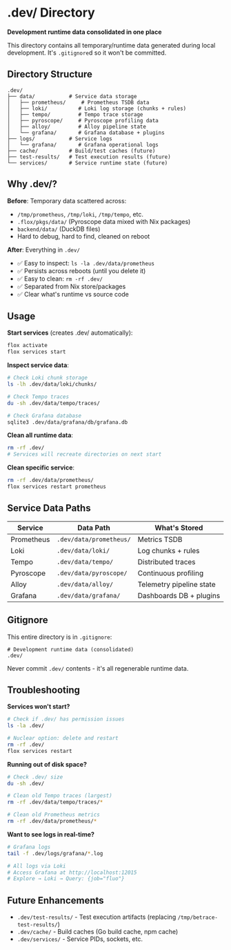 # .dev/ Directory

**Development runtime data consolidated in one place**

This directory contains all temporary/runtime data generated during local development. It's `.gitignore`d so it won't be committed.

## Directory Structure

```
.dev/
├── data/           # Service data storage
│   ├── prometheus/     # Prometheus TSDB data
│   ├── loki/          # Loki log storage (chunks + rules)
│   ├── tempo/         # Tempo trace storage
│   ├── pyroscope/     # Pyroscope profiling data
│   ├── alloy/         # Alloy pipeline state
│   └── grafana/       # Grafana database + plugins
├── logs/           # Service logs
│   └── grafana/       # Grafana operational logs
├── cache/          # Build/test caches (future)
├── test-results/   # Test execution results (future)
└── services/       # Service runtime state (future)
```

## Why .dev/?

**Before**: Temporary data scattered across:
- `/tmp/prometheus`, `/tmp/loki`, `/tmp/tempo`, etc.
- `.flox/pkgs/data/` (Pyroscope data mixed with Nix packages)
- `backend/data/` (DuckDB files)
- Hard to debug, hard to find, cleaned on reboot

**After**: Everything in `.dev/`
- ✅ Easy to inspect: `ls -la .dev/data/prometheus`
- ✅ Persists across reboots (until you delete it)
- ✅ Easy to clean: `rm -rf .dev/`
- ✅ Separated from Nix store/packages
- ✅ Clear what's runtime vs source code

## Usage

**Start services** (creates .dev/ automatically):
```bash
flox activate
flox services start
```

**Inspect service data**:
```bash
# Check Loki chunk storage
ls -lh .dev/data/loki/chunks/

# Check Tempo traces
du -sh .dev/data/tempo/traces/

# Check Grafana database
sqlite3 .dev/data/grafana/db/grafana.db
```

**Clean all runtime data**:
```bash
rm -rf .dev/
# Services will recreate directories on next start
```

**Clean specific service**:
```bash
rm -rf .dev/data/prometheus/
flox services restart prometheus
```

## Service Data Paths

| Service | Data Path | What's Stored |
|---------|-----------|---------------|
| Prometheus | `.dev/data/prometheus/` | Metrics TSDB |
| Loki | `.dev/data/loki/` | Log chunks + rules |
| Tempo | `.dev/data/tempo/` | Distributed traces |
| Pyroscope | `.dev/data/pyroscope/` | Continuous profiling |
| Alloy | `.dev/data/alloy/` | Telemetry pipeline state |
| Grafana | `.dev/data/grafana/` | Dashboards DB + plugins |

## Gitignore

This entire directory is in `.gitignore`:
```gitignore
# Development runtime data (consolidated)
.dev/
```

Never commit `.dev/` contents - it's all regenerable runtime data.

## Troubleshooting

**Services won't start?**
```bash
# Check if .dev/ has permission issues
ls -la .dev/

# Nuclear option: delete and restart
rm -rf .dev/
flox services restart
```

**Running out of disk space?**
```bash
# Check .dev/ size
du -sh .dev/

# Clean old Tempo traces (largest)
rm -rf .dev/data/tempo/traces/*

# Clean old Prometheus metrics
rm -rf .dev/data/prometheus/*
```

**Want to see logs in real-time?**
```bash
# Grafana logs
tail -f .dev/logs/grafana/*.log

# All logs via Loki
# Access Grafana at http://localhost:12015
# Explore → Loki → Query: {job="fluo"}
```

## Future Enhancements

- `.dev/test-results/` - Test execution artifacts (replacing `/tmp/betrace-test-results/`)
- `.dev/cache/` - Build caches (Go build cache, npm cache)
- `.dev/services/` - Service PIDs, sockets, etc.

